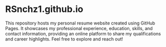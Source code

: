 # RSnchz1.github.io
This repository hosts my personal resume website created using GitHub Pages. It showcases my professional experience, education, skills, and contact information, providing an online platform to share my qualifications and career highlights. Feel free to explore and reach out!
